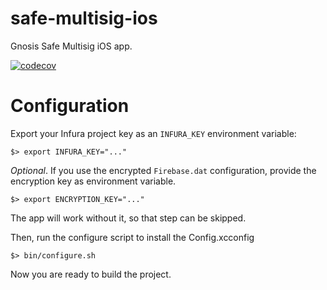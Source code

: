 # safe-multisig-ios
Gnosis Safe Multisig iOS app.

[![codecov](https://codecov.io/gh/gnosis/safe-ios/branch/master/graph/badge.svg)](https://codecov.io/gh/gnosis/safe-ios)

# Configuration

Export your Infura project key as an `INFURA_KEY` environment variable:

    $> export INFURA_KEY="..."


*Optional*. If you use the encrypted `Firebase.dat` configuration, provide the encryption key as 
environment variable.

    $> export ENCRYPTION_KEY="..."

The app will work without it, so that step can be skipped.

Then, run the configure script to install the Config.xcconfig

    $> bin/configure.sh

Now you are ready to build the project.

